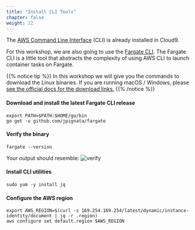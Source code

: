 ```yaml
---
title: "Install CLI Tools"
chapter: false
weight: 22
---
```


The [AWS Command Line Interface](https://aws.amazon.com/cli/) (CLI) is already installed in Cloud9.

For this workshop, we are also going to use the [Fargate CLI](https://github.com/jpignata/fargate).
The Fargate CLI is a little tool that abstracts the complexity of using AWS CLI
to launch container tasks on Fargate.

{{% notice tip %}}
In this workshop we will give you the commands to download the Linux
binaries. If you are running macOS / Windows, please [see the official docs
for the download links.](https://docs.aws.amazon.com/AmazonECS/latest/developerguide/ECS_CLI_installation.html)
{{% /notice %}}

#### Download and install the latest Fargate CLI release
```
export PATH=$PATH:$HOME/go/bin
go get -u github.com/jpignata/fargate
```

#### Verify the binary
```
fargate --version
```

Your output should resemble:
![verify](/images/prerequisites/fargate_cli_verify.png)

#### Install CLI utilities
```
sudo yum -y install jq
```

#### Configure the AWS region
```
export AWS_REGION=$(curl -s 169.254.169.254/latest/dynamic/instance-identity/document | jq -r .region)
aws configure set default.region $AWS_REGION
```

